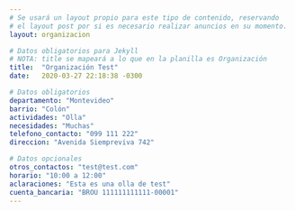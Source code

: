 ```yaml
---
# Se usará un layout propio para este tipo de contenido, reservando
# el layout post por si es necesario realizar anuncios en su momento.
layout: organizacion

# Datos obligatorios para Jekyll
# NOTA: title se mapeará a lo que en la planilla es Organización
title:  "Organización Test"
date:   2020-03-27 22:18:38 -0300

# Datos obligatorios
departamento: "Montevideo"
barrio: "Colón"
actividades: "Olla"
necesidades: "Muchas"
telefono_contacto: "099 111 222"
direccion: "Avenida Siempreviva 742"

# Datos opcionales
otros_contactos: "test@test.com"
horario: "10:00 a 12:00"
aclaraciones: "Esta es una olla de test"
cuenta_bancaria: "BROU 111111111111-00001"
---
```

